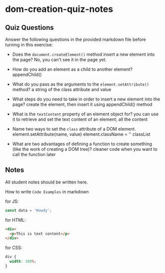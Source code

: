 # dom-creation-quiz-notes

## Quiz Questions

Answer the following questions in the provided markdown file before turning in this exercise:

- Does the `document.createElement()` method insert a new element into the page?
  No, you can't see it in the page yet.

- How do you add an element as a child to another element?
  appendChild()

- What do you pass as the arguments to the `element.setAttribute()` method?
  a string of the class attribute and value

- What steps do you need to take in order to insert a new element into the page?
  create the element, then insert it using appendChild() method

- What is the `textContent` property of an element object for?
  you can use it to retrieve and set the text content of an element; all the content

- Name two ways to set the `class` attribute of a DOM element.
  element.setAttribute(name, value)
  element.className = ''
  classList

- What are two advantages of defining a function to create something (like the work of creating a DOM tree)?
  cleaner code when you want to call the function later

## Notes

All student notes should be written here.

How to write `Code Examples` in markdown

for JS:

```javascript
const data = 'Howdy';
```

for HTML:

```html
<div>
  <p>This is text content</p>
</div>
```

for CSS:

```css
div {
  width: 100%;
}
```
